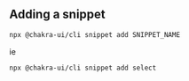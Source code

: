 ## Adding a snippet

```bash
npx @chakra-ui/cli snippet add SNIPPET_NAME
```

ie

```bash
npx @chakra-ui/cli snippet add select
```